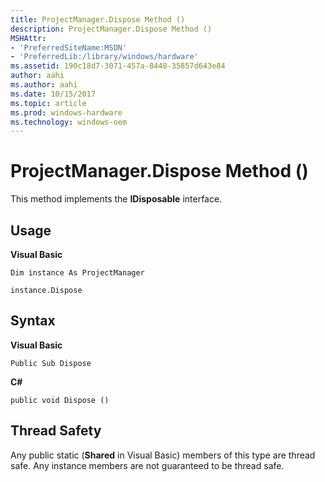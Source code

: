 ```yaml
---
title: ProjectManager.Dispose Method ()
description: ProjectManager.Dispose Method ()
MSHAttr:
- 'PreferredSiteName:MSDN'
- 'PreferredLib:/library/windows/hardware'
ms.assetid: 190c18d7-3071-457a-8448-35857d643e84
author: aahi
ms.author: aahi
ms.date: 10/15/2017
ms.topic: article
ms.prod: windows-hardware
ms.technology: windows-oem
---
```


# ProjectManager.Dispose Method ()


This method implements the **IDisposable** interface.

## <span id="Usage"></span><span id="usage"></span><span id="USAGE"></span>Usage


**Visual Basic**

`Dim instance As ProjectManager`

`instance.Dispose`

## <span id="Syntax"></span><span id="syntax"></span><span id="SYNTAX"></span>Syntax


**Visual Basic**

`Public Sub Dispose`

**C#**

`public void Dispose ()`

## <span id="Thread_Safety"></span><span id="thread_safety"></span><span id="THREAD_SAFETY"></span>Thread Safety


Any public static (**Shared** in Visual Basic) members of this type are thread safe. Any instance members are not guaranteed to be thread safe.

 

 






